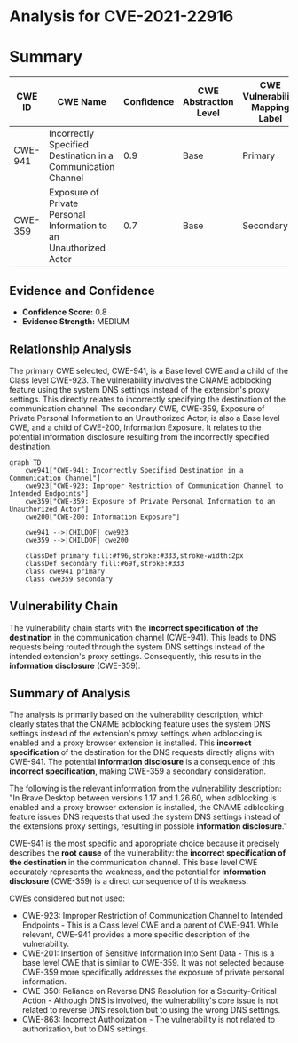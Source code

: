 # Analysis for CVE-2021-22916

# Summary
| CWE ID | CWE Name | Confidence | CWE Abstraction Level | CWE Vulnerability Mapping Label | CWE-Vulnerability Mapping Notes |
|---|---|---|---|---|---|
| CWE-941 | Incorrectly Specified Destination in a Communication Channel | 0.9 | Base | Primary | Allowed |
| CWE-359 | Exposure of Private Personal Information to an Unauthorized Actor | 0.7 | Base | Secondary | Allowed |

## Evidence and Confidence

*   **Confidence Score:** 0.8
*   **Evidence Strength:** MEDIUM

## Relationship Analysis
The primary CWE selected, CWE-941, is a Base level CWE and a child of the Class level CWE-923. The vulnerability involves the CNAME adblocking feature using the system DNS settings instead of the extension's proxy settings. This directly relates to incorrectly specifying the destination of the communication channel. The secondary CWE, CWE-359, Exposure of Private Personal Information to an Unauthorized Actor, is also a Base level CWE, and a child of CWE-200, Information Exposure. It relates to the potential information disclosure resulting from the incorrectly specified destination.

```mermaid
graph TD
    cwe941["CWE-941: Incorrectly Specified Destination in a Communication Channel"]
    cwe923["CWE-923: Improper Restriction of Communication Channel to Intended Endpoints"]
    cwe359["CWE-359: Exposure of Private Personal Information to an Unauthorized Actor"]
    cwe200["CWE-200: Information Exposure"]

    cwe941 -->|CHILDOF| cwe923
    cwe359 -->|CHILDOF| cwe200
    
    classDef primary fill:#f96,stroke:#333,stroke-width:2px
    classDef secondary fill:#69f,stroke:#333
    class cwe941 primary
    class cwe359 secondary
```

## Vulnerability Chain
The vulnerability chain starts with the **incorrect specification of the destination** in the communication channel (CWE-941). This leads to DNS requests being routed through the system DNS settings instead of the intended extension's proxy settings. Consequently, this results in the **information disclosure** (CWE-359).

## Summary of Analysis
The analysis is primarily based on the vulnerability description, which clearly states that the CNAME adblocking feature uses the system DNS settings instead of the extension's proxy settings when adblocking is enabled and a proxy browser extension is installed. This **incorrect specification** of the destination for the DNS requests directly aligns with CWE-941. The potential **information disclosure** is a consequence of this **incorrect specification**, making CWE-359 a secondary consideration.

The following is the relevant information from the vulnerability description:
"In Brave Desktop between versions 1.17 and 1.26.60, when adblocking is enabled and a proxy browser extension is installed, the CNAME adblocking feature issues DNS requests that used the system DNS settings instead of the extensions proxy settings, resulting in possible **information disclosure**."

CWE-941 is the most specific and appropriate choice because it precisely describes the **root cause** of the vulnerability: the **incorrect specification of the destination** in the communication channel. This base level CWE accurately represents the weakness, and the potential for **information disclosure** (CWE-359) is a direct consequence of this weakness.

CWEs considered but not used:

*   CWE-923: Improper Restriction of Communication Channel to Intended Endpoints - This is a Class level CWE and a parent of CWE-941. While relevant, CWE-941 provides a more specific description of the vulnerability.
*   CWE-201: Insertion of Sensitive Information Into Sent Data - This is a base level CWE that is similar to CWE-359. It was not selected because CWE-359 more specifically addresses the exposure of private personal information.
*   CWE-350: Reliance on Reverse DNS Resolution for a Security-Critical Action - Although DNS is involved, the vulnerability's core issue is not related to reverse DNS resolution but to using the wrong DNS settings.
*   CWE-863: Incorrect Authorization - The vulnerability is not related to authorization, but to DNS settings.